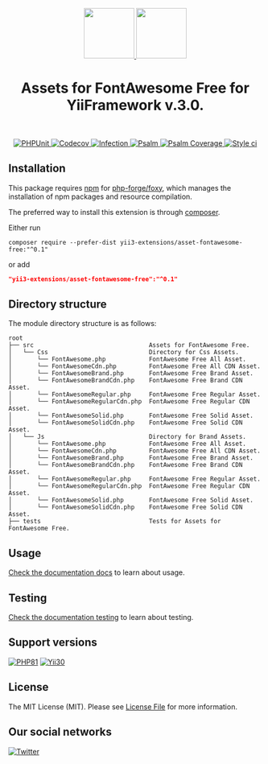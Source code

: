 <p align="center">
    <a href="https://github.com/yii3-extensions/asset-fontawesome-free" target="_blank">
        <img src="https://avatars.githubusercontent.com/u/121752654?s=200&v=4" height="100px">
    </a>
    <a href="https://fontawesome.com/start" target="_blank" rel="external">
        <img src="https://upload.wikimedia.org/wikipedia/commons/thumb/5/5f/Font_Awesome_logomark_blue.svg/512px-Font_Awesome_logomark_blue.svg.png?20220809042108" height="100px">
    </a>    
    <h1 align="center">Assets for FontAwesome Free for YiiFramework v.3.0.</h1>
    <br>
</p>

<p align="center">
    <a href="https://github.com/yii3-extensions/asset-fontawesome-free/actions/workflows/build.yml" target="_blank">
        <img src="https://github.com/yii3-extensions/asset-fontawesome-free/actions/workflows/build.yml/badge.svg" alt="PHPUnit">
    </a>
    <a href="https://codecov.io/gh/yii3-extensions/asset-fontawesome-free" target="_blank">
        <img src="https://codecov.io/gh/yii3-extensions/asset-fontawesome-free/branch/main/graph/badge.svg?token=MF0XUGVLYC" alt="Codecov">
    </a>
    <a href="https://dashboard.stryker-mutator.io/reports/github.com/yii3-extensions/asset-fontawesome-free/main" target="_blank">
        <img src="https://img.shields.io/endpoint?style=flat&url=https%3A%2F%2Fbadge-api.stryker-mutator.io%2Fgithub.com%2Fyii3-extensions%2Fasset-fontawesome-free%2Fmain" alt="Infection">
    </a>
    <a href="https://github.com/yii3-extensions/asset-fontawesome-free/actions/workflows/static.yml" target="_blank">
        <img src="https://github.com/yii3-extensions/asset-fontawesome-free/actions/workflows/static.yml/badge.svg" alt="Psalm">
    </a>
    <a href="https://shepherd.dev/github/yii3-extensions/asset-fontawesome-free" target="_blank">
        <img src="https://shepherd.dev/github/yii3-extensions/asset-fontawesome-free/coverage.svg" alt="Psalm Coverage">
    </a>
    <a href="https://github.styleci.io/repos/745519575?branch=main" target="_blank">
        <img src="https://github.styleci.io/repos/745519575/shield?branch=main" alt="Style ci">
    </a>           
</p>

## Installation

This package requires [npm](https://www.npmjs.com/) for [php-forge/foxy](https://www.github.com/php-forge/foxy), which
manages the installation of npm packages and resource compilation.

The preferred way to install this extension is through [composer](https://getcomposer.org/download/).

Either run

```shell
composer require --prefer-dist yii3-extensions/asset-fontawesome-free:"^0.1"
```

or add

```json
"yii3-extensions/asset-fontawesome-free":"^0.1"
```

## Directory structure

The module directory structure is as follows:

```text
root
├── src                                Assets for FontAwesome Free.
│   └── Css                            Directory for Css Assets.
│       └── FontAwesome.php            FontAwesome Free All Asset.
│       └── FontAwesomeCdn.php         FontAwesome Free All CDN Asset.
│       └── FontAwesomeBrand.php       FontAwesome Free Brand Asset.
│       └── FontAwesomeBrandCdn.php    FontAwesome Free Brand CDN Asset.
│       └── FontAwesomeRegular.php     FontAwesome Free Regular Asset.
│       └── FontAwesomeRegularCdn.php  FontAwesome Free Regular CDN Asset.
│       └── FontAwesomeSolid.php       FontAwesome Free Solid Asset.
│       └── FontAwesomeSolidCdn.php    FontAwesome Free Solid CDN Asset.
│   └── Js                             Directory for Brand Assets.
│       └── FontAwesome.php            FontAwesome Free All Asset.
│       └── FontAwesomeCdn.php         FontAwesome Free All CDN Asset.
│       └── FontAwesomeBrand.php       FontAwesome Free Brand Asset.
│       └── FontAwesomeBrandCdn.php    FontAwesome Free Brand CDN Asset.
│       └── FontAwesomeRegular.php     FontAwesome Free Regular Asset.
│       └── FontAwesomeRegularCdn.php  FontAwesome Free Regular CDN Asset.
│       └── FontAwesomeSolid.php       FontAwesome Free Solid Asset.
│       └── FontAwesomeSolidCdn.php    FontAwesome Free Solid CDN Asset.
├── tests                              Tests for Assets for FontAwesome Free.
```

## Usage

[Check the documentation docs](/docs/README.md) to learn about usage.

## Testing

[Check the documentation testing](/docs/testing.md) to learn about testing.

## Support versions

[![PHP81](https://img.shields.io/badge/PHP-%3E%3D8.1-787CB5)](https://www.php.net/releases/8.1/en.php)
[![Yii30](https://img.shields.io/badge/Yii%20version-3.0-blue)](https://yiiframework.com)

## License

The MIT License (MIT). Please see [License File](LICENSE.md) for more information.

## Our social networks

[![Twitter](https://img.shields.io/badge/twitter-follow-1DA1F2?logo=twitter&logoColor=1DA1F2&labelColor=555555?style=flat)](https://twitter.com/Terabytesoftw)
